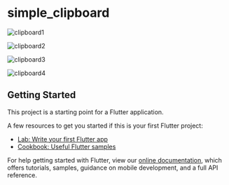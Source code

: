 # simple_clipboard

![clipboard1](https://user-images.githubusercontent.com/47931506/151099717-08951ce2-b451-4c4c-a295-f9d0d9f2eabd.png)

![clipboard2](https://user-images.githubusercontent.com/47931506/151099730-8b0c1aeb-43fe-40af-9494-c39a04a9ca16.png)

![clipboard3](https://user-images.githubusercontent.com/47931506/151099733-b6b31e38-27d0-47b5-8975-71b80927a2d5.png)

![clipboard4](https://user-images.githubusercontent.com/47931506/151099738-c1bb7ed8-fe3d-4c06-98b9-1b0d16ddac8f.png)


## Getting Started

This project is a starting point for a Flutter application.

A few resources to get you started if this is your first Flutter project:

- [Lab: Write your first Flutter app](https://flutter.dev/docs/get-started/codelab)
- [Cookbook: Useful Flutter samples](https://flutter.dev/docs/cookbook)

For help getting started with Flutter, view our
[online documentation](https://flutter.dev/docs), which offers tutorials,
samples, guidance on mobile development, and a full API reference.
